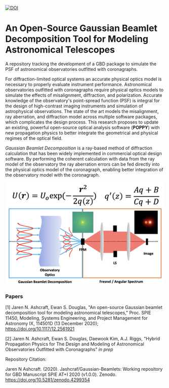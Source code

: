 

[![DOI](https://zenodo.org/badge/DOI/10.5281/zenodo.4299354.svg)](https://doi.org/10.5281/zenodo.4299354)



# An Open-Source Gaussian Beamlet Decomposition Tool for Modeling Astronomical Telescopes

A repository tracking the development of a GBD package to simulate the PSF of astronomical observatories outfitted with coronagraphs. 

For diffraction-limited optical systems an accurate physical optics model is necessary to properly evaluate instrument performance. Astronomical observatories outfitted with coronagraphs require physical optics models to simulate the effects of misalignment, diffraction, and polarization. Accurate knowledge of the observatory's point-spread function (PSF) is integral for the design of high-contrast imaging instruments and simulation of astrophysical observations. The state of the art models the misalignment, ray aberration, and diffraction model across multiple software packages, which complicates the design process. This research proposes to update an existing, powerful open-source optical analysis software (**POPPY**) with new propagation physics to better integrate the geometrical and physical regimes of the optical field. 

*Gaussian Beamlet Decomposition* is a ray-based method of diffraction calculation that has been widely implemented in commercial optical design software. By performing the coherent calculation with data from the ray model of the observatory the ray aberration errors can be fed directly into the physical optics model of the coronagraph, enabling better integration of the observatory model with the coronagraph.

![](hybridprop.png "Title")

### Papers
[1] Jaren N. Ashcraft, Ewan S. Douglas, "An open-source Gaussian beamlet decomposition tool for modeling astronomical telescopes," Proc. SPIE 11450, Modeling, Systems Engineering, and Project Management for Astronomy IX, 114501D (13 December 2020); https://doi.org/10.1117/12.2561921

[2] Jaren N. Ashcraft, Ewan S. Douglas, Daewook Kim, A.J. Riggs, "Hybrid Propagation Physics for The Design and Modeling of Astronomical Observatories Outfitted with Coronagraphs" *in prep*

Repository Citation:

Jaren N Ashcraft. (2020). Jashcraf/Gaussian-Beamlets: Working repository for GBD Manuscript SPIE AT+I 2020 (v1.0.0). Zenodo. https://doi.org/10.5281/zenodo.4299354
